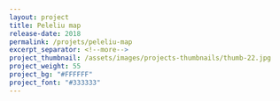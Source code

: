 ```yaml
---
layout: project
title: Peleliu map
release-date: 2018
permalink: /projets/peleliu-map
excerpt_separator: <!--more-->
project_thumbnail: /assets/images/projects-thumbnails/thumb-22.jpg
project_weight: 55
project_bg: "#FFFFFF"
project_font: "#333333"
---
```

